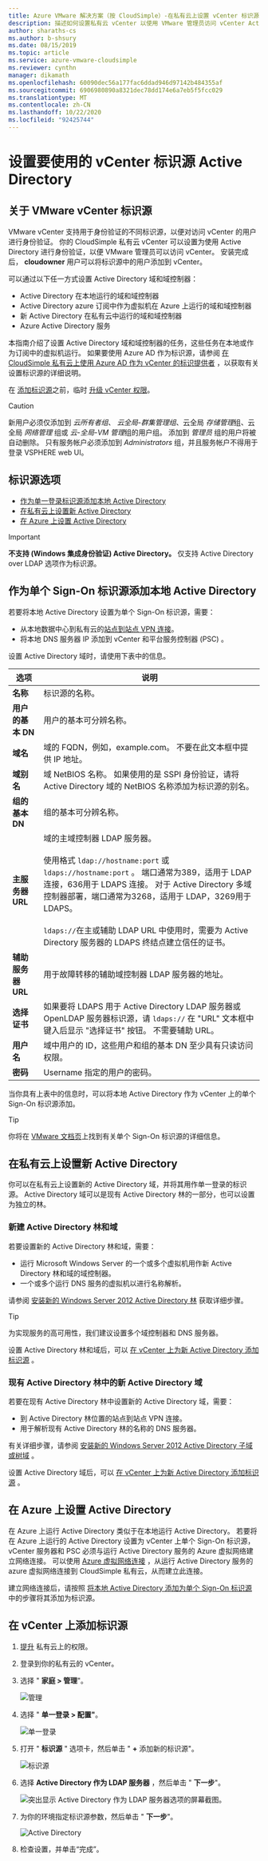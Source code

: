 ```yaml
---
title: Azure VMware 解决方案（按 CloudSimple）-在私有云上设置 vCenter 标识源
description: 描述如何设置私有云 vCenter 以使用 VMware 管理员访问 vCenter Active Directory 进行身份验证
author: sharaths-cs
ms.author: b-shsury
ms.date: 08/15/2019
ms.topic: article
ms.service: azure-vmware-cloudsimple
ms.reviewer: cynthn
manager: dikamath
ms.openlocfilehash: 60090dec56a177fac6ddad946d97142b484355af
ms.sourcegitcommit: 6906980890a8321dec78dd174e6a7eb5f5fcc029
ms.translationtype: MT
ms.contentlocale: zh-CN
ms.lasthandoff: 10/22/2020
ms.locfileid: "92425744"
---
```

# <a name="set-up-vcenter-identity-sources-to-use-active-directory"></a>设置要使用的 vCenter 标识源 Active Directory

## <a name="about-vmware-vcenter-identity-sources"></a>关于 VMware vCenter 标识源

VMware vCenter 支持用于身份验证的不同标识源，以便对访问 vCenter 的用户进行身份验证。  你的 CloudSimple 私有云 vCenter 可以设置为使用 Active Directory 进行身份验证，以便 VMware 管理员可以访问 vCenter。 安装完成后， **cloudowner** 用户可以将标识源中的用户添加到 vCenter。  

可以通过以下任一方式设置 Active Directory 域和域控制器：

* Active Directory 在本地运行的域和域控制器
* Active Directory azure 订阅中作为虚拟机在 Azure 上运行的域和域控制器
* 新 Active Directory 在私有云中运行的域和域控制器
* Azure Active Directory 服务

本指南介绍了设置 Active Directory 域和域控制器的任务，这些任务在本地或作为订阅中的虚拟机运行。  如果要使用 Azure AD 作为标识源，请参阅 [在 CloudSimple 私有云上使用 Azure AD 作为 vCenter 的标识提供者](azure-ad.md) ，以获取有关设置标识源的详细说明。

在 [添加标识源](#add-an-identity-source-on-vcenter)之前，临时 [升级 vCenter 权限](escalate-private-cloud-privileges.md)。

> [!CAUTION]
> 新用户必须仅添加到 *云所有者组*、 *云全局-群集管理组*、云全局 *存储管理*组、云全局 *网络管理* 组或 *云-全局-VM 管理*组的用户组。  添加到 *管理员* 组的用户将被自动删除。  只有服务帐户必须添加到 *Administrators* 组，并且服务帐户不得用于登录 VSPHERE web UI。   


## <a name="identity-source-options"></a>标识源选项

* [作为单一登录标识源添加本地 Active Directory](#add-on-premises-active-directory-as-a-single-sign-on-identity-source)
* [在私有云上设置新 Active Directory](#set-up-new-active-directory-on-a-private-cloud)
* [在 Azure 上设置 Active Directory](#set-up-active-directory-on-azure)

> [!IMPORTANT]
> **不支持 (Windows 集成身份验证) Active Directory。** 仅支持 Active Directory over LDAP 选项作为标识源。

## <a name="add-on-premises-active-directory-as-a-single-sign-on-identity-source"></a>作为单个 Sign-On 标识源添加本地 Active Directory

若要将本地 Active Directory 设置为单个 Sign-On 标识源，需要：

* 从本地数据中心到私有云的[站点到站点 VPN 连接](vpn-gateway.md#set-up-a-site-to-site-vpn-gateway)。
* 将本地 DNS 服务器 IP 添加到 vCenter 和平台服务控制器 (PSC) 。

设置 Active Directory 域时，请使用下表中的信息。

| **选项** | **说明** |
|------------|-----------------|
| **名称** | 标识源的名称。 |
| **用户的基本 DN** | 用户的基本可分辨名称。 |
| **域名** | 域的 FQDN，例如，example.com。 不要在此文本框中提供 IP 地址。 |
| **域别名** | 域 NetBIOS 名称。 如果使用的是 SSPI 身份验证，请将 Active Directory 域的 NetBIOS 名称添加为标识源的别名。 |
| **组的基本 DN** | 组的基本可分辨名称。 |
| **主服务器 URL** | 域的主域控制器 LDAP 服务器。<br><br>使用格式 `ldap://hostname:port` 或 `ldaps://hostname:port` 。 端口通常为389，适用于 LDAP 连接，636用于 LDAPS 连接。 对于 Active Directory 多域控制器部署，端口通常为3268，适用于 LDAP，3269用于 LDAPS。<br><br>`ldaps://`在主或辅助 LDAP URL 中使用时，需要为 Active Directory 服务器的 LDAPS 终结点建立信任的证书。 |
| **辅助服务器 URL** | 用于故障转移的辅助域控制器 LDAP 服务器的地址。 |
| **选择证书** | 如果要将 LDAPS 用于 Active Directory LDAP 服务器或 OpenLDAP 服务器标识源，请 `ldaps://` 在 "URL" 文本框中键入后显示 "选择证书" 按钮。 不需要辅助 URL。 |
| **用户名** | 域中用户的 ID，这些用户和组的基本 DN 至少具有只读访问权限。 |
| **密码** | Username 指定的用户的密码。 |

当你具有上表中的信息时，可以将本地 Active Directory 作为 vCenter 上的单个 Sign-On 标识源添加。

> [!TIP]
> 你将在 [VMware 文档页](https://docs.vmware.com/en/VMware-vSphere/6.5/com.vmware.psc.doc/GUID-B23B1360-8838-4FF2-B074-71643C4CB040.html)上找到有关单个 Sign-On 标识源的详细信息。

## <a name="set-up-new-active-directory-on-a-private-cloud"></a>在私有云上设置新 Active Directory

你可以在私有云上设置新的 Active Directory 域，并将其用作单一登录的标识源。  Active Directory 域可以是现有 Active Directory 林的一部分，也可以设置为独立的林。

### <a name="new-active-directory-forest-and-domain"></a>新建 Active Directory 林和域

若要设置新的 Active Directory 林和域，需要：

* 运行 Microsoft Windows Server 的一个或多个虚拟机用作新 Active Directory 林和域的域控制器。
* 一个或多个运行 DNS 服务的虚拟机以进行名称解析。

请参阅 [安装新的 Windows Server 2012 Active Directory 林](/windows-server/identity/ad-ds/deploy/install-a-new-windows-server-2012-active-directory-forest--level-200-) 获取详细步骤。

> [!TIP]
> 为实现服务的高可用性，我们建议设置多个域控制器和 DNS 服务器。

设置 Active Directory 林和域后，可以 [在 vCenter 上为新 Active Directory 添加标识源](#add-an-identity-source-on-vcenter) 。

### <a name="new-active-directory-domain-in-an-existing-active-directory-forest"></a>现有 Active Directory 林中的新 Active Directory 域

若要在现有 Active Directory 林中设置新的 Active Directory 域，需要：

* 到 Active Directory 林位置的站点到站点 VPN 连接。
* 用于解析现有 Active Directory 林的名称的 DNS 服务器。

有关详细步骤，请参阅 [安装新的 Windows Server 2012 Active Directory 子域或树域](/windows-server/identity/ad-ds/deploy/install-a-new-windows-server-2012-active-directory-child-or-tree-domain--level-200-) 。

设置 Active Directory 域后，可以 [在 vCenter 上为新 Active Directory 添加标识源](#add-an-identity-source-on-vcenter) 。

## <a name="set-up-active-directory-on-azure"></a>在 Azure 上设置 Active Directory

在 Azure 上运行 Active Directory 类似于在本地运行 Active Directory。  若要将在 Azure 上运行的 Active Directory 设置为 vCenter 上单个 Sign-On 标识源，vCenter 服务器和 PSC 必须与运行 Active Directory 服务的 Azure 虚拟网络建立网络连接。  可以使用 [Azure 虚拟网络连接](azure-expressroute-connection.md) ，从运行 Active Directory 服务的 azure 虚拟网络连接到 CloudSimple 私有云，从而建立此连接。

建立网络连接后，请按照 [将本地 Active Directory 添加为单个 Sign-On 标识源](#add-on-premises-active-directory-as-a-single-sign-on-identity-source) 中的步骤将其添加为标识源。  

## <a name="add-an-identity-source-on-vcenter"></a>在 vCenter 上添加标识源

1. [提升](escalate-private-cloud-privileges.md) 私有云上的权限。

2. 登录到你的私有云的 vCenter。

3. 选择 " **家庭 > 管理**"。

    ![管理](media/OnPremAD01.png)

4. 选择 " **单一登录 > 配置"**。

    ![单一登录](media/OnPremAD02.png)

5. 打开 " **标识源** " 选项卡，然后单击 " **+** 添加新的标识源"。

    ![标识源](media/OnPremAD03.png)

6. 选择 **Active Directory 作为 LDAP 服务器** ，然后单击 " **下一步**"。

    ![突出显示 Active Directory 作为 LDAP 服务器选项的屏幕截图。](media/OnPremAD04.png)

7. 为你的环境指定标识源参数，然后单击 " **下一步**"。

    ![Active Directory](media/OnPremAD05.png)

8. 检查设置，并单击“完成”。
